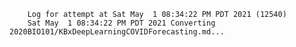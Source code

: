         Log for attempt at Sat May  1 08:34:22 PM PDT 2021 (12540)
        Sat May  1 08:34:22 PM PDT 2021 Converting 2020BIO101/KBxDeepLearningCOVIDForecasting.md...
